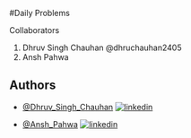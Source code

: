 #Daily Problems

Collaborators
1. Dhruv Singh Chauhan @dhruchauhan2405
2. Ansh Pahwa


## Authors

- [@Dhruv_Singh_Chauhan](https://github.com/dhruvchauhan2405)
[![linkedin](https://img.shields.io/badge/linkedin-0A66C2?style=for-the-badge&logo=linkedin&logoColor=white)](https://www.linkedin.com/in/dhruv-chauhan-61047319a/)




- [@Ansh_Pahwa](https://github.com/ansh04012020)
[![linkedin](https://img.shields.io/badge/linkedin-0A66C2?style=for-the-badge&logo=linkedin&logoColor=white)](https://www.linkedin.com/in/ansh-pahwa-b666b3206/)

